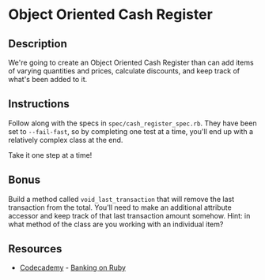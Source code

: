 

# Object Oriented Cash Register

## Description

We're going to create an Object Oriented Cash Register than can add items of varying
quantities and prices, calculate discounts, and keep track of what's been added to it.

## Instructions

Follow along with the specs in `spec/cash_register_spec.rb`. They have been set to
`--fail-fast`, so by completing one test at a time, you'll end up with a relatively
complex class at the end.

Take it one step at a time!

## Bonus

Build a method called `void_last_transaction` that will remove the last transaction from the total. You'll need to make an additional attribute accessor and keep track of that last transaction amount somehow. Hint: in what method of the class are you working with an individual item?

## Resources
* [Codecademy](http://www.codecademy.com/dashboard) - [Banking on Ruby](http://www.codecademy.com/courses/ruby-beginner-en-32cN3/0/1)
